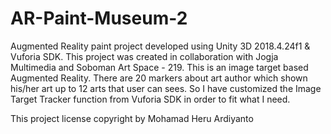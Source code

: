 # AR-Paint-Museum-2
Augmented Reality paint project developed using Unity 3D 2018.4.24f1 & Vuforia SDK.
This project was created in collaboration with Jogja Multimedia and Soboman Art Space - 219.
This is an image target based Augmented Reality. There are 20 markers about art author which shown his/her art up to 12 arts that user can sees.
So I have customized the Image Target Tracker function from Vuforia SDK in order to fit what I need.

This project license copyright by Mohamad Heru Ardiyanto
